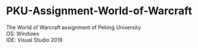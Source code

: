 # PKU-Assignment-World-of-Warcraft
The World of Warcraft assignment of Peking University  
OS: Windows  
IDE: Visual Studio 2019


